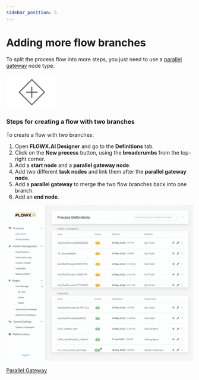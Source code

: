 ```yaml
---
sidebar_position: 5
---
```


# Adding more flow branches

To split the process flow into more steps, you just need to use a [parallel gateway](../../building-blocks/node/parallel-gateway.md) node type.

![Parallel Gateway](../img/process_flowx_parallel.png#center)

### Steps for creating a flow with two branches

To create a flow with two branches:

1. Open **FLOWX.AI Designer** and go to the **Definitions** tab.
2. Click on the **New process** button, using the **breadcrumbs** from the top-right corner.
3. Add a **start node** and a **parallel gateway node**.
4. Add two different **task nodes** and link them after the **parallel gateway node**.
5. Add a **parallel gateway** to merge the two flow branches back into one branch.
6. Add an **end node**.

![Visual Guide Parallel Gateway](../img/process_flow_adding_branches.gif)

[Parallel Gateway](../../building-blocks/node/parallel-gateway.md)
